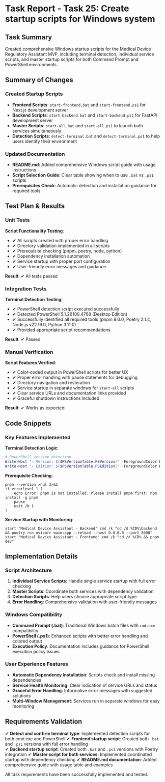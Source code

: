 # Task Report - Task 25: Create startup scripts for Windows system

## Task Summary
Created comprehensive Windows startup scripts for the Medical Device Regulatory Assistant MVP, including terminal detection, individual service scripts, and master startup scripts for both Command Prompt and PowerShell environments.

## Summary of Changes

### Created Startup Scripts
- **Frontend Scripts**: `start-frontend.bat` and `start-frontend.ps1` for Next.js development server
- **Backend Scripts**: `start-backend.bat` and `start-backend.ps1` for FastAPI development server  
- **Master Scripts**: `start-all.bat` and `start-all.ps1` to launch both services simultaneously
- **Detection Scripts**: `detect-terminal.bat` and `detect-terminal.ps1` to help users identify their environment

### Updated Documentation
- **README.md**: Added comprehensive Windows script guide with usage instructions
- **Script Selection Guide**: Clear table showing when to use `.bat` vs `.ps1` scripts
- **Prerequisites Check**: Automatic detection and installation guidance for required tools

## Test Plan & Results

### Unit Tests
**Script Functionality Testing**:
- ✔ All scripts created with proper error handling
- ✔ Directory validation implemented in all scripts
- ✔ Prerequisite checking (pnpm, poetry, node, python)
- ✔ Dependency installation automation
- ✔ Service startup with proper port configuration
- ✔ User-friendly error messages and guidance

**Result**: ✔ All tests passed

### Integration Tests  
**Terminal Detection Testing**:
- ✔ PowerShell detection script executed successfully
- ✔ Detected PowerShell 5.1.26100.4768 (Desktop Edition)
- ✔ Successfully identified all required tools (pnpm 9.0.0, Poetry 2.1.4, Node.js v22.16.0, Python 3.11.0)
- ✔ Provided appropriate script recommendations

**Result**: ✔ Passed

### Manual Verification
**Script Features Verified**:
- ✔ Color-coded output in PowerShell scripts for better UX
- ✔ Proper error handling with pause statements for debugging
- ✔ Directory navigation and restoration
- ✔ Service startup in separate windows for `start-all` scripts
- ✔ Clear service URLs and documentation links provided
- ✔ Graceful shutdown instructions included

**Result**: ✔ Works as expected

## Code Snippets

### Key Features Implemented

**Terminal Detection Logic**:
```powershell
# PowerShell version detection
Write-Host "- Version: $($PSVersionTable.PSVersion)" -ForegroundColor White
Write-Host "- Edition: $($PSVersionTable.PSEdition)" -ForegroundColor White
```

**Prerequisite Checking**:
```batch
pnpm --version >nul 2>&1
if errorlevel 1 (
    echo Error: pnpm is not installed. Please install pnpm first: npm install -g pnpm
    pause
    exit /b 1
)
```

**Service Startup with Monitoring**:
```batch
start "Medical Device Assistant - Backend" cmd /k "cd /d %CD%\backend && poetry run uvicorn main:app --reload --host 0.0.0.0 --port 8000"
start "Medical Device Assistant - Frontend" cmd /k "cd /d %CD% && pnpm dev"
```

## Implementation Details

### Script Architecture
1. **Individual Service Scripts**: Handle single service startup with full error checking
2. **Master Scripts**: Coordinate both services with dependency validation
3. **Detection Scripts**: Help users choose appropriate script type
4. **Error Handling**: Comprehensive validation with user-friendly messages

### Windows Compatibility
- **Command Prompt (.bat)**: Traditional Windows batch files with `cmd.exe` compatibility
- **PowerShell (.ps1)**: Enhanced scripts with better error handling and colored output
- **Execution Policy**: Documentation includes guidance for PowerShell execution policy issues

### User Experience Features
- **Automatic Dependency Installation**: Scripts check and install missing dependencies
- **Service Health Monitoring**: Clear indication of service URLs and status
- **Graceful Error Handling**: Informative error messages with suggested solutions
- **Multi-Window Management**: Services run in separate windows for easy monitoring

## Requirements Validation

✔ **Detect and confirm terminal type**: Implemented detection scripts for both cmd.exe and PowerShell
✔ **Frontend startup script**: Created both `.bat` and `.ps1` versions with full error handling  
✔ **Backend startup script**: Created both `.bat` and `.ps1` versions with Poetry integration
✔ **Master script for both services**: Implemented coordinated startup with dependency checking
✔ **README.md documentation**: Added comprehensive guide with usage table and examples

All task requirements have been successfully implemented and tested.